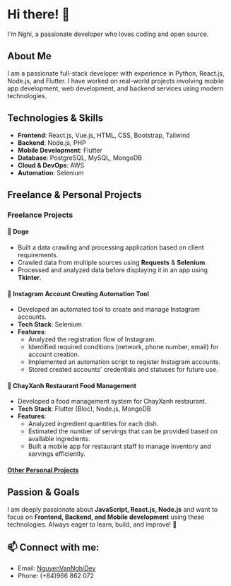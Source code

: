 # Hi there! 👋
I'm Nghi, a passionate developer who loves coding and open source.
## About Me
I am a passionate full-stack developer with experience in Python, React.js, Node.js, and Flutter. I have worked on real-world projects involving mobile app development, web development, and backend services using modern technologies.
## Technologies & Skills  
- **Frontend**: React.js, Vue.js, HTML, CSS, Bootstrap, Tailwind
- **Backend**: Node.js, PHP 
- **Mobile Development**: Flutter  
- **Database**: PostgreSQL, MySQL, MongoDB  
- **Cloud & DevOps**: AWS  
- **Automation**: Selenium
## Freelance & Personal Projects 
### Freelance Projects
#### 🐶 Doge
- Built a data crawling and processing application based on client requirements.  
- Crawled data from multiple sources using **Requests** & **Selenium**.  
- Processed and analyzed data before displaying it in an app using **Tkinter**.
#### 📸 Instagram Account Creating Automation Tool
- Developed an automated tool to create and manage Instagram accounts.  
- **Tech Stack**: Selenium  
- **Features**:  
  - Analyzed the registration flow of Instagram.  
  - Identified required conditions (network, phone number, email) for account creation.  
  - Implemented an automation script to register Instagram accounts.  
  - Stored created accounts' credentials and statuses for future use.
#### 🥗 ChayXanh Restaurant Food Management  
- Developed a food management system for ChayXanh restaurant.  
- **Tech Stack**: Flutter (Bloc), Node.js, MongoDB  
- **Features**:  
  - Analyzed ingredient quantities for each dish.  
  - Estimated the number of servings that can be provided based on available ingredients.  
  - Built a mobile app for restaurant staff to manage inventory and servings efficiently.
#### [Other Personal Projects](https://github.com/Nghi1706?tab=repositories)  
## Passion & Goals  
I am deeply passionate about **JavaScript, React.js, Node.js** and want to focus on **Frontend, Backend, and Mobile development** using these technologies. Always eager to learn, build, and improve! 🚀  
## 📫 Connect with me:
- Email: [NguyenVanNghiDev](https://mail.google.com/mail/u/0/#inbox?compose=GTvVlcSGLdqGwgLpgDlHmHhndNRztlkKzGlhLLRCVpbZGNvlWGSZvfZCGsRsjTfGrVJnSBSTPGGjv)
- Phone: (+84)966 862 072

